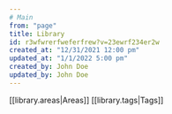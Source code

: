 ```yaml
---
# Main
from: "page"
title: Library
id: r3wfwrerfweferfrew?v=23ewrf234er2w
created_at: "12/31/2021 12:00 pm"
updated_at: "1/1/2022 5:00 pm"
created_by: John Doe
updated_by: John Doe
---
```

[[library.areas|Areas]]
[[library.tags|Tags]]